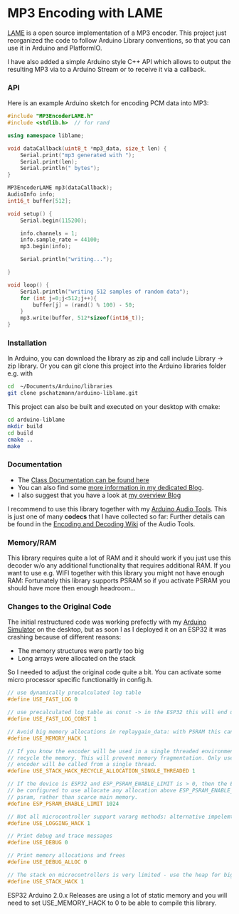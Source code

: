 # MP3 Encoding with LAME

[LAME](https://lame.sourceforge.io/about.php) is a open source implementation of a MP3 encoder.
This project just reorganized the code to follow Arduino Library conventions, so that you can use it in Arduino and PlatformIO. 

I have also added a simple Arduino style C++ API which allows to output the resulting MP3 via to a Arduino Stream or to receive it via a callback. 

### API
Here is an example Arduino sketch for encoding PCM data into MP3:

```C++
#include "MP3EncoderLAME.h"
#include <stdlib.h>  // for rand

using namespace liblame;

void dataCallback(uint8_t *mp3_data, size_t len) {
    Serial.print("mp3 generated with ");
    Serial.print(len);
    Serial.println(" bytes");
}

MP3EncoderLAME mp3(dataCallback);
AudioInfo info;
int16_t buffer[512];

void setup() {
    Serial.begin(115200);

    info.channels = 1;
    info.sample_rate = 44100;
    mp3.begin(info);

    Serial.println("writing...");

}

void loop() {
    Serial.println("writing 512 samples of random data");
    for (int j=0;j<512;j++){
        buffer[j] = (rand() % 100) - 50;         
    }
    mp3.write(buffer, 512*sizeof(int16_t));
}

```

### Installation

In Arduino, you can download the library as zip and call include Library -> zip library. Or you can git clone this project into the Arduino libraries folder e.g. with

```bash
cd  ~/Documents/Arduino/libraries
git clone pschatzmann/arduino-liblame.git

```

This project can also be built and executed on your desktop with cmake:

```bash
cd arduino-liblame
mkdir build
cd build
cmake ..
make
```

### Documentation

- The [Class Documentation can be found here](https://pschatzmann.github.io/arduino-liblame/html/annotated.html)
- You can also find some [more information in my dedicated Blog](https://www.pschatzmann.ch/home/2021/08/10/an-mp3-encoder-for-arduino/).
- I also suggest that you have a look at [my overview Blog](https://www.pschatzmann.ch/home/2021/08/13/audio-decoders-for-microcontrollers/)

I recommend to use this library together with my [Arduino Audio Tools](https://github.com/pschatzmann/arduino-audio-tools). 
This is just one of many __codecs__ that I have collected so far: Further details can be found in the [Encoding and Decoding Wiki](https://github.com/pschatzmann/arduino-audio-tools/wiki/Encoding-and-Decoding-of-Audio) of the Audio Tools.

### Memory/RAM

This library requires quite a lot of RAM and it should work if you just use this decoder w/o any additional functionality that requires additional RAM. If you want to use e.g. WIFI together with this library you might not have enough RAM: Fortunately this library supports PSRAM so if you activate PSRAM you should have more then enough headroom...  

### Changes to the Original Code
The initial restructured code was working prefectly with my [Arduino Simulator](https://github.com/pschatzmann/Arduino-Emulator) on the desktop, but as soon I as I deployed it on an ESP32 it was crashing because of different reasons:

- The memory structures were partly too big 
- Long arrays were allocated on the stack

So I needed to adjust the original code quite a bit. You can activate some micro processor specific functionaitly in config.h. 

```C++
// use dynamically precalculated log table
#define USE_FAST_LOG 0

// use precalculated log table as const -> in the ESP32 this will end up in flash memory
#define USE_FAST_LOG_CONST 1

// Avoid big memory allocations in replaygain_data: with PSRAM this can be 0
#define USE_MEMORY_HACK 1

// If you know the encoder will be used in a single threaded environment, you can use this hack to just
// recycle the memory. This will prevent memory fragmentation. Only use this if you are sure that the
// encoder will be called from a single thread.
#define USE_STACK_HACK_RECYCLE_ALLOCATION_SINGLE_THREADED 1

// If the device is ESP32 and ESP_PSRAM_ENABLE_LIMIT is > 0, then the ESP32 will
// be configured to use allocate any allocation above ESP_PSRAM_ENABLE_LIMIT using
// psram, rather than scarce main memory.
#define ESP_PSRAM_ENABLE_LIMIT 1024

// Not all microcontroller support vararg methods: alternative impelemtation of logging using the preprocessor
#define USE_LOGGING_HACK 1

// Print debug and trace messages
#define USE_DEBUG 0

// Print memory allocations and frees
#define USE_DEBUG_ALLOC 0

// The stack on microcontrollers is very limited - use the heap for big arrays instead of the stack! 
#define USE_STACK_HACK 1
```

ESP32 Arduino 2.0.x Releases are using a lot of static memory and you will need to set USE_MEMORY_HACK to 0 to be able to compile this library. 
